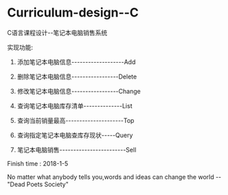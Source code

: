 # Curriculum-design--C
C语言课程设计--笔记本电脑销售系统

实现功能:

1. 添加笔记本电脑信息-------------------Add
  
2. 删除笔记本电脑信息-----------------Delete

3. 修改笔记本电脑信息-----------------Change

4. 查询笔记本电脑库存清单--------------List

5. 查询当前销量最高---------------------Top    

6. 查询指定笔记本电脑查库存现状-----Query

7. 笔记本电脑销售------------------------Sell

Finish time : 2018-1-5

No matter what anybody tells you,words and ideas can change the world -- "Dead Poets Society"
